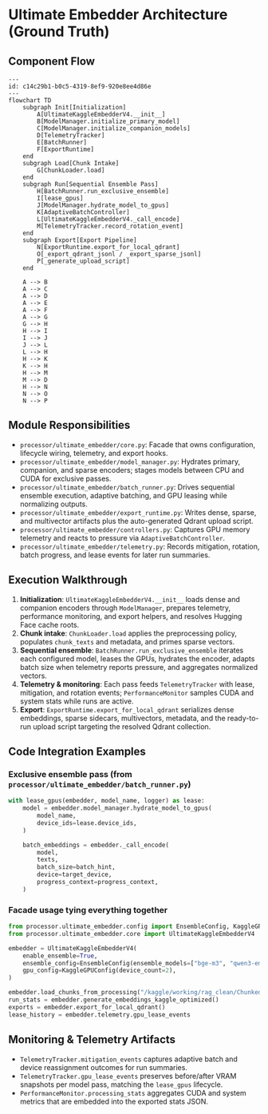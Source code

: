 # Ultimate Embedder Architecture (Ground Truth)

## Component Flow
```mermaid
---
id: c14c29b1-b0c5-4319-8ef9-920e8ee4d86e
---
flowchart TD
    subgraph Init[Initialization]
        A[UltimateKaggleEmbedderV4.__init__]
        B[ModelManager.initialize_primary_model]
        C[ModelManager.initialize_companion_models]
        D[TelemetryTracker]
        E[BatchRunner]
        F[ExportRuntime]
    end
    subgraph Load[Chunk Intake]
        G[ChunkLoader.load]
    end
    subgraph Run[Sequential Ensemble Pass]
        H[BatchRunner.run_exclusive_ensemble]
        I[lease_gpus]
        J[ModelManager.hydrate_model_to_gpus]
        K[AdaptiveBatchController]
        L[UltimateKaggleEmbedderV4._call_encode]
        M[TelemetryTracker.record_rotation_event]
    end
    subgraph Export[Export Pipeline]
        N[ExportRuntime.export_for_local_qdrant]
        O[_export_qdrant_jsonl / _export_sparse_jsonl]
        P[_generate_upload_script]
    end

    A --> B
    A --> C
    A --> D
    A --> E
    A --> F
    A --> G
    G --> H
    H --> I
    I --> J
    J --> L
    L --> H
    H --> K
    K --> H
    H --> M
    M --> D
    H --> N
    N --> O
    N --> P
```

## Module Responsibilities
- `processor/ultimate_embedder/core.py`: Facade that owns configuration, lifecycle wiring, telemetry, and export hooks.
- `processor/ultimate_embedder/model_manager.py`: Hydrates primary, companion, and sparse encoders; stages models between CPU and CUDA for exclusive passes.
- `processor/ultimate_embedder/batch_runner.py`: Drives sequential ensemble execution, adaptive batching, and GPU leasing while normalizing outputs.
- `processor/ultimate_embedder/export_runtime.py`: Writes dense, sparse, and multivector artifacts plus the auto-generated Qdrant upload script.
- `processor/ultimate_embedder/controllers.py`: Captures GPU memory telemetry and reacts to pressure via `AdaptiveBatchController`.
- `processor/ultimate_embedder/telemetry.py`: Records mitigation, rotation, batch progress, and lease events for later run summaries.

## Execution Walkthrough
1. **Initialization**: `UltimateKaggleEmbedderV4.__init__` loads dense and companion encoders through `ModelManager`, prepares telemetry, performance monitoring, and export helpers, and resolves Hugging Face cache roots.
2. **Chunk intake**: `ChunkLoader.load` applies the preprocessing policy, populates `chunk_texts` and metadata, and primes sparse vectors.
3. **Sequential ensemble**: `BatchRunner.run_exclusive_ensemble` iterates each configured model, leases the GPUs, hydrates the encoder, adapts batch size when telemetry reports pressure, and aggregates normalized vectors.
4. **Telemetry & monitoring**: Each pass feeds `TelemetryTracker` with lease, mitigation, and rotation events; `PerformanceMonitor` samples CUDA and system stats while runs are active.
5. **Export**: `ExportRuntime.export_for_local_qdrant` serializes dense embeddings, sparse sidecars, multivectors, metadata, and the ready-to-run upload script targeting the resolved Qdrant collection.

## Code Integration Examples
### Exclusive ensemble pass (from `processor/ultimate_embedder/batch_runner.py`)
```python
with lease_gpus(embedder, model_name, logger) as lease:
    model = embedder.model_manager.hydrate_model_to_gpus(
        model_name,
        device_ids=lease.device_ids,
    )

    batch_embeddings = embedder._call_encode(
        model,
        texts,
        batch_size=batch_hint,
        device=target_device,
        progress_context=progress_context,
    )
```

### Facade usage tying everything together
```python
from processor.ultimate_embedder.config import EnsembleConfig, KaggleGPUConfig
from processor.ultimate_embedder.core import UltimateKaggleEmbedderV4

embedder = UltimateKaggleEmbedderV4(
    enable_ensemble=True,
    ensemble_config=EnsembleConfig(ensemble_models=["bge-m3", "qwen3-embedding-0.6b"]),
    gpu_config=KaggleGPUConfig(device_count=2),
)

embedder.load_chunks_from_processing("/kaggle/working/rag_clean/Chunked")
run_stats = embedder.generate_embeddings_kaggle_optimized()
exports = embedder.export_for_local_qdrant()
lease_history = embedder.telemetry.gpu_lease_events
```

## Monitoring & Telemetry Artifacts
- `TelemetryTracker.mitigation_events` captures adaptive batch and device reassignment outcomes for run summaries.
- `TelemetryTracker.gpu_lease_events` preserves before/after VRAM snapshots per model pass, matching the `lease_gpus` lifecycle.
- `PerformanceMonitor.processing_stats` aggregates CUDA and system metrics that are embedded into the exported stats JSON.
